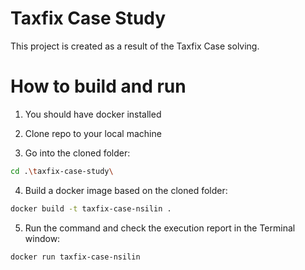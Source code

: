 # Taxfix Case Study

This project is created as a result of the Taxfix Case solving.

# How to build and run

1. You should have docker installed

2. Clone repo to your local machine

3. Go into the cloned folder:

```bash
cd .\taxfix-case-study\
```

4. Build a docker image based on the cloned folder:

```bash
docker build -t taxfix-case-nsilin .
```

5. Run the command and check the execution report in the Terminal window:

```bash
docker run taxfix-case-nsilin
```
